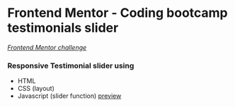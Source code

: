 # Frontend Mentor - Coding bootcamp testimonials slider

[*Frontend Mentor challenge*](https://www.frontendmentor.io/challenges/coding-bootcamp-testimonials-slider-4FNyLA8JL) 

### Responsive Testimonial slider using
* HTML 
* CSS (layout)
* Javascript (slider function)
  [preview](https://64c84f59aaea26188c897419--papaya-pika-c95054.netlify.app)

